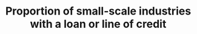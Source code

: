 ﻿---
title: Proportion  of  small-scale  industries  with  a  loan  or  line  of  credit
permalink: /9-3-2/
sdg_goal: 9
layout: indicator
indicator: 9.3.2
indicator_variable: null
graph: null
graph_type_description: null
graph_status_notes: checking
variable_description: null
variable_notes: null
un_designated_tier: '3'
un_custodial_agency: 'UNIDO,  World  Bank  (Partnering  Agencies:  UNCDF)'
target_id: '9.3'
has_metadata: true
rationale_interpretation: >-
  Small  scale  industries  have  limited  access  to  financial  services,  whereas  their  need  to  loan  is  acute.  This  indicator  shows  how  widely  financial  institutions  are  serving  the  small  industries.  This  indicators  together  with  suggested  indicator  1  reflects  the  main  message  of  target  9,  3  which  intends  to  balance  the  contribution  of  small  industry  to  their  access  to  financial  services.
goal_meta_link: 'http://unstats.un.org/sdgs/files/metadata-compilation/Metadata-Goal-9.pdf'
goal_meta_link_page: 6
indicator_name: Proportion  of  small-scale  industries  with  a  loan  or  line  of  credit
target: >-
  Increase  the  access  of  small-scale  industrial  and  other  enterprises,  in  particular  in  developing  countries,  to  financial  services,  including  affordable  credit,  and  their  integration  into  value  chains  and  markets.
indicator_definition: >-
  Number  of  small  industries  receiving  financial  services  is  presented  in  percentage  of  the  total  number  of  small  industries.
source_title: null
source_notes: null
published: true  
---